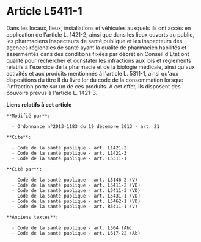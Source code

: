 # Article L5411-1

Dans les locaux, lieux, installations et véhicules auxquels ils ont accès en application de l'article L. 1421-2, ainsi que
dans les lieux ouverts au public, les pharmaciens inspecteurs de santé publique et les inspecteurs des agences régionales de
santé ayant la qualité de pharmacien habilités et assermentés dans des conditions fixées par décret en Conseil d'Etat ont
qualité pour rechercher et constater les infractions aux lois et règlements relatifs à l'exercice de la pharmacie et de la
biologie médicale, ainsi qu'aux activités et aux produits mentionnés à l'article L. 5311-1, ainsi qu'aux dispositions du
titre II du livre Ier du code de la consommation lorsque l'infraction porte sur un de ces produits. A cet effet, ils
disposent des pouvoirs prévus à l'article L. 1421-3.

**Liens relatifs à cet article**

	**Modifié par**:

	  - Ordonnance n°2013-1183 du 19 décembre 2013 - art. 21

	**Cite**:

	  - Code de la santé publique - art. L1421-2
	  - Code de la santé publique - art. L1421-3
	  - Code de la santé publique - art. L5311-1

	**Cité par**:

	  - Code de la santé publique - art. L5146-2 (V)
	  - Code de la santé publique - art. L5411-2 (VD)
	  - Code de la santé publique - art. L5411-3 (VD)
	  - Code de la santé publique - art. L5431-1 (VD)
	  - Code de la santé publique - art. L5462-1 (VD)
	  - Code de la santé publique - art. R5411-1 (V)

	**Anciens textes**:

	  - Code de la santé publique - art. L564 (Ab)
	  - Code de la santé publique - art. L617-22 (Ab)
